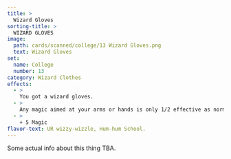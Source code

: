 ```yaml
---
title: >
  Wizard Gloves
sorting-title: >
  WIZARD GLOVES
image: 
  path: cards/scanned/college/13 Wizard Gloves.png
  text: Wizard Gloves
set:
  name: College
  number: 13
category: Wizard Clothes
effects: 
  - >
    You got a wizard gloves.
  - >
    Any magic aimed at your arms or hands is only 1/2 effective as normal.
  - >
    + 5 Magic
flavor-text: UR wizzy-wizzle, Hum-hum School.
---
```

Some actual info about this thing TBA.
